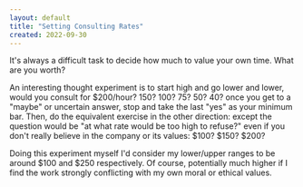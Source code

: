 ```yaml
---
layout: default
title: "Setting Consulting Rates"
created: 2022-09-30
---
```


It's always a difficult task to decide how much to value your own time. What are you worth?

An interesting thought experiment is to start high and go lower and lower, would you consult for $200/hour? 150? 100? 75? 50? 40? once you get to a "maybe" or uncertain answer, stop and take the last "yes" as your minimum bar. Then, do the equivalent exercise in the other direction: except the question would be "at what rate would be too high to refuse?" even if you don't really believe in the company or its values: $100? $150? $200?

Doing this experiment myself I'd consider my lower/upper ranges to be around $100 and $250 respectively. Of course, potentially much higher if I find the work strongly conflicting with my own moral or ethical values.